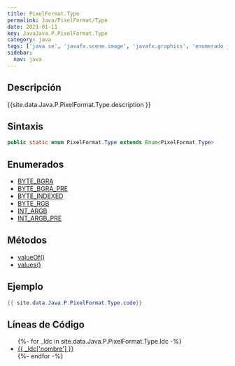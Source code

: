 ```yaml
---
title: PixelFormat.Type
permalink: Java/PixelFormat/Type
date: 2021-01-11
key: JavaJava.P.PixelFormat.Type
category: java
tags: ['java se', 'javafx.scene.image', 'javafx.graphics', 'enumerado java', 'JavaFX 2.2']
sidebar: 
  nav: java
---
```


## Descripción
{{site.data.Java.P.PixelFormat.Type.description }}

## Sintaxis
~~~java
public static enum PixelFormat.Type extends Enum<PixelFormat.Type>
~~~

## Enumerados
* [BYTE_BGRA](/Java/PixelFormat/Type/BYTE_BGRA)
* [BYTE_BGRA_PRE](/Java/PixelFormat/Type/BYTE_BGRA_PRE)
* [BYTE_INDEXED](/Java/PixelFormat/Type/BYTE_INDEXED)
* [BYTE_RGB](/Java/PixelFormat/Type/BYTE_RGB)
* [INT_ARGB](/Java/PixelFormat/Type/INT_ARGB)
* [INT_ARGB_PRE](/Java/PixelFormat/Type/INT_ARGB_PRE)

## Métodos
* [valueOf()](/Java/PixelFormat/Type/valueOf)
* [values()](/Java/PixelFormat/Type/values)

## Ejemplo
~~~java
{{ site.data.Java.P.PixelFormat.Type.code}}
~~~

## Líneas de Código
<ul>
{%- for _ldc in site.data.Java.P.PixelFormat.Type.ldc -%}
   <li>
       <a href="{{_ldc['url'] }}">{{ _ldc['nombre'] }}</a>
   </li>
{%- endfor -%}
</ul>
